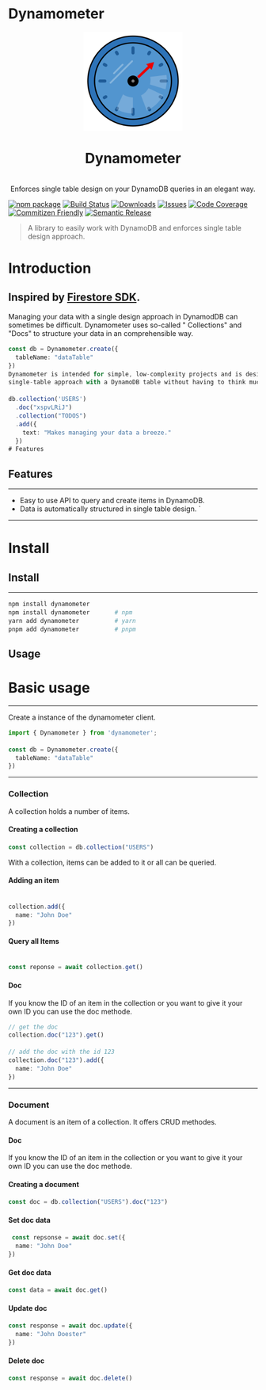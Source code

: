 # Dynamometer
<p align="center">
  <img src="logo.svg" width="200px" align="center" alt="Dynamometer logo" />
  <h1 align="center">Dynamometer</h1>
  <p align="center">
    <br/>
    Enforces single table design on your DynamoDB queries in an elegant way.  
  </p>
</p>

[![npm package][npm-img]][npm-url]
[![Build Status][build-img]][build-url]
[![Downloads][downloads-img]][downloads-url]
[![Issues][issues-img]][issues-url]
[![Code Coverage][codecov-img]][codecov-url]
[![Commitizen Friendly][commitizen-img]][commitizen-url]
[![Semantic Release][semantic-release-img]][semantic-release-url]

> A library to easily work with DynamoDB and enforces single table design approach.

# Introduction

Inspired by [Firestore SDK](https://firebase.google.com/docs/firestore).
---
Managing your data with a single design approach in DynamodDB can sometimes be difficult. Dynamometer uses so-called "
Collections" and "Docs" to structure your data in an comprehensible way.

```ts
const db = Dynamometer.create({
  tableName: "dataTable"
})
Dynamometer is intended for simple, low-complexity projects and is designed to allow an architect to immediately take a
single-table approach with a DynamoDB table without having to think much about access patterns.

db.collection('USERS')
  .doc("xspvLRiJ")
  .collection("TODOS")
  .add({
    text: "Makes managing your data a breeze."
  })
# Features

```

## Features
---

- Easy to use API to query and create items in DynamoDB.
- Data is automatically structured in single table design.
  `

---
# Install

## Install
---

```bash
npm install dynamometer
npm install dynamometer       # npm
yarn add dynamometer          # yarn
pnpm add dynamometer          # pnpm
```

## Usage
# Basic usage

---

Create a instance of the dynamometer client.

```ts
import { Dynamometer } from 'dynamometer';

const db = Dynamometer.create({
  tableName: "dataTable"
})
```

---

### Collection

A collection holds a number of items.

#### Creating a collection

```ts
const collection = db.collection("USERS")
```

With a collection, items can be added to it or all can be queried.

#### Adding  an item

```ts

collection.add({
  name: "John Doe"
})

```

#### Query all Items

```ts

const reponse = await collection.get()

```

#### Doc

If you know the ID of an item in the collection or you want to give it your own ID you can use the doc methode.

```ts
// get the doc
collection.doc("123").get()

// add the doc with the id 123
collection.doc("123").add({
  name: "John Doe"
})
```

---

### Document

A document is an item of a collection. It offers CRUD methodes.

#### Doc

If you know the ID of an item in the collection or you want to give it your own ID you can use the doc methode.

#### Creating a document

```ts
const doc = db.collection("USERS").doc("123")
```

#### Set doc data

```ts
 const repsonse = await doc.set({
  name: "John Doe"
})
```

#### Get doc data

```ts
const data = await doc.get()
```

#### Update doc

```ts
const response = await doc.update({
  name: "John Doester"
})
```

#### Delete doc

```ts
const response = await doc.delete()
```

[build-img]:https://github.com/AndreasCaldewei/dynamometer/actions/workflows/release.yml/badge.svg

[build-url]:https://github.com/AndreasCaldewei/dynamometer/actions/workflows/release.yml

[downloads-img]:https://img.shields.io/npm/dt/dynamometer

[downloads-url]:https://www.npmtrends.com/dynamometer

[npm-img]:https://img.shields.io/npm/v/dynamometer

[npm-url]:https://www.npmjs.com/package/dynamometer

[issues-img]:https://img.shields.io/github/issues/AndreasCaldewei/dynamometer

[issues-url]:https://github.com/AndreasCaldewei/dynamometer/issues

[codecov-img]:https://codecov.io/gh/AndreasCaldewei/dynamometer/branch/main/graph/badge.svg

[codecov-url]:https://codecov.io/gh/AndreasCaldewei/dynamometer

[semantic-release-img]:https://img.shields.io/badge/%20%20%F0%9F%93%A6%F0%9F%9A%80-semantic--release-e10079.svg

[semantic-release-url]:https://github.com/semantic-release/semantic-release

[commitizen-url]:http://commitizen.github.io/cz-cli/


[commitizen-img]:https://img.shields.io/badge/commitizen-friendly-brightgreen.svg



